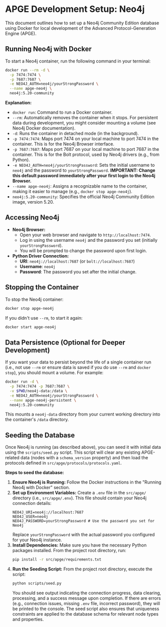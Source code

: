 # APGE Development Setup: Neo4j

This document outlines how to set up a Neo4j Community Edition database using Docker for local development of the Advanced Protocol-Generation Engine (APGE).

## Running Neo4j with Docker

To start a Neo4j container, run the following command in your terminal:

```bash
docker run --rm -d \
  -p 7474:7474 \
  -p 7687:7687 \
  -e NEO4J_AUTH=neo4j/yourStrongPassword \
  --name apge-neo4j \
  neo4j:5.20-community
```

**Explanation:**
*   `docker run`: Command to run a Docker container.
*   `--rm`: Automatically removes the container when it stops. For persistent data during development, you might consider mounting a volume (see Neo4j Docker documentation).
*   `-d`: Runs the container in detached mode (in the background).
*   `-p 7474:7474`: Maps port 7474 on your local machine to port 7474 in the container. This is for the Neo4j Browser interface.
*   `-p 7687:7687`: Maps port 7687 on your local machine to port 7687 in the container. This is for the Bolt protocol, used by Neo4j drivers (e.g., from Python).
*   `-e NEO4J_AUTH=neo4j/yourStrongPassword`: Sets the initial username to `neo4j` and the password to `yourStrongPassword`. **IMPORTANT: Change this default password immediately after your first login to the Neo4j Browser.**
*   `--name apge-neo4j`: Assigns a recognizable name to the container, making it easier to manage (e.g., `docker stop apge-neo4j`).
*   `neo4j:5.20-community`: Specifies the official Neo4j Community Edition image, version 5.20.

## Accessing Neo4j

*   **Neo4j Browser:**
    *   Open your web browser and navigate to `http://localhost:7474`.
    *   Log in using the username `neo4j` and the password you set (initially `yourStrongPassword`).
    *   You will be prompted to change the password upon first login.
*   **Python Driver Connection:**
    *   **URI**: `neo4j://localhost:7687` (or `bolt://localhost:7687`)
    *   **Username**: `neo4j`
    *   **Password**: The password you set after the initial change.

## Stopping the Container

To stop the Neo4j container:

```bash
docker stop apge-neo4j
```

If you didn't use `--rm`, to start it again:
```bash
docker start apge-neo4j
```

## Data Persistence (Optional for Deeper Development)

If you want your data to persist beyond the life of a single container run (i.e., not use `--rm` or ensure data is saved if you do use `--rm` and `docker stop`), you should mount a volume. For example:

```bash
docker run -d \
  -p 7474:7474 -p 7687:7687 \
  -v $PWD/neo4j-data:/data \
  -e NEO4J_AUTH=neo4j/yourStrongPassword \
  --name apge-neo4j-persistent \
  neo4j:5.20-community
```
This mounts a `neo4j-data` directory from your current working directory into the container's `/data` directory.

## Seeding the Database

Once Neo4j is running (as described above), you can seed it with initial data using the `scripts/seed.py` script. This script will clear any existing APGE-related data (nodes with a `schema_version` property) and then load the protocols defined in `src/apge/protocols/protocols.yaml`.

**Steps to seed the database:**

1.  **Ensure Neo4j is Running:** Follow the Docker instructions in the "Running Neo4j with Docker" section.
2.  **Set up Environment Variables:**
    Create a `.env` file in the `src/apge/` directory (i.e., `src/apge/.env`). This file should contain your Neo4j connection details:
    ```env
    NEO4J_URI=neo4j://localhost:7687
    NEO4J_USER=neo4j
    NEO4J_PASSWORD=yourStrongPassword # Use the password you set for Neo4j
    ```
    Replace `yourStrongPassword` with the actual password you configured for your Neo4j instance.
3.  **Install Dependencies:**
    Make sure you have the necessary Python packages installed. From the project root directory, run:
    ```bash
    pip install -r src/apge/requirements.txt
    ```
4.  **Run the Seeding Script:**
    From the project root directory, execute the script:
    ```bash
    python scripts/seed.py
    ```
    You should see output indicating the connection progress, data clearing, processing, and a success message upon completion. If there are errors (e.g., connection issues, missing `.env` file, incorrect password), they will be printed to the console.
    The seed script also ensures that uniqueness constraints are applied to the database schema for relevant node types and properties.

